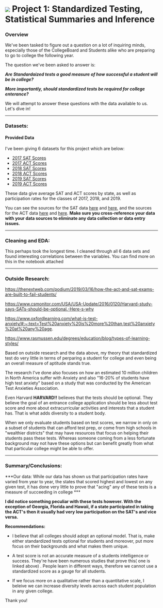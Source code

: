 # ![](https://ga-dash.s3.amazonaws.com/production/assets/logo-9f88ae6c9c3871690e33280fcf557f33.png) Project 1: Standardized Testing, Statistical Summaries and Inference

### Overview

We've been tasked to figure out a question on a lot of inquiring minds, especially those of the CollegeBoard and Students alike  who are preparing to go to college the following year.

The question we've been asked to answer is:

***Are Standardaized tests a good measure of how successful a student will be in college?***

***More importantly, should standardized tests be required for college enterance?***

We will attempt to answer these questions with the data available to us. Let's dive in!


---

### Datasets:

#### Provided Data

I've been giving 6 datasets for this project which are below:

- [2017 SAT Scores](./data/sat_2017.csv)
- [2017 ACT Scores](./data/act_2017.csv)
- [2018 SAT Scores](./data/sat_2018.csv)
- [2018 ACT Scores](./data/act_2018.csv)
- [2019 SAT Scores](./data/sat_2019.csv)
- [2019 ACT Scores](./data/act_2019.csv)

These data give average SAT and ACT scores by state, as well as participation rates for the classes of 2017, 2018, and 2019.

You can see the sources for the SAT data [here](https://blog.collegevine.com/here-are-the-average-sat-scores-by-state/) and [here](https://blog.prepscholar.com/average-sat-scores-by-state-most-recent), and the sources for the ACT data [here](https://blog.prepscholar.com/act-scores-by-state-averages-highs-and-lows) and [here](https://www.act.org/content/act/en/research/reports/act-publications/condition-of-college-and-career-readiness-2017.html). **Make sure you cross-reference your data with your data sources to eliminate any data collection or data entry issues.**


---

### Cleaning and EDA:

This perhaps took the longest time. I cleaned through all 6 data sets and found interesting correlations between the variables. You can find more on this in the notebook attached



---

### Outside Research:

https://thenextweb.com/podium/2019/03/16/how-the-act-and-sat-exams-are-built-to-fail-students/

https://www.csmonitor.com/USA/USA-Update/2016/0120/Harvard-study-says-SATs-should-be-optional.-Here-s-why

https://www.oxfordlearning.com/what-is-test-anxiety/#:~:text=Test%20anxiety%20is%20more%20than,test%20anxiety%20at%20any%20age.

https://www.rasmussen.edu/degrees/education/blog/types-of-learning-styles/


Based on outside research and the data above, my theory that standardized test do very little in terms of perparing a student for college and even being an overall measure of aptitude stands true.

The research I've done also focuses on how an estimated 10 million children in North America suffer with Anxiety and also "16-20% of students have high test anxiety" based on a study that was conducted by the American Test Anxieties Association.

Even Harvard **HARVARD!!** believes that the tests should be optional. They believe the goal of an entrance college application should be less about test score and more about extracurricular activities and interests that a student has. That is what adds diversity to a student body.


When we only evaluate students based on test scores, we narrow in only on a subset of students that can afford test prep, or come from high schools in "wealthier districts" that may have resources that focus on helping their students pass these tests. Whereas someone coming from a less fortunate background may not have these options but can benefit greatly from what that particular college might be able to offer.


---

### Summary/Conclusions:

***Our data:
While our data has shown us that participation rates have varied from year to year, the states that scored highest and lowest on any given test, it has done very little to prove that "acing" any of these tests is a measure of succeeding in college ***

**I did notice something peculiar with these tests however. With the exception of Georgia, Florida and Hawaii, if a state participated in taking the ACT's then it usually had very low participation on the SAT's and vice versa.**

**Recommendations:**

- I believe that all colleges should adopt an optional model. That is, make either standardized tests optional for students and moreover, put more focus on their backgrounds and what makes them unique.  

- A test score is not an accurate measure of a students intelligence or success. They're have been numerous studies that prove this( one is linked above) . People learn in different ways, therefore we cannot use a standardized score as a gauge for all students.

- If we focus more on a qualitative rather than a quantitative scale, I beleive we can increase diversity levels across each student population in any given college.

Thank you!
